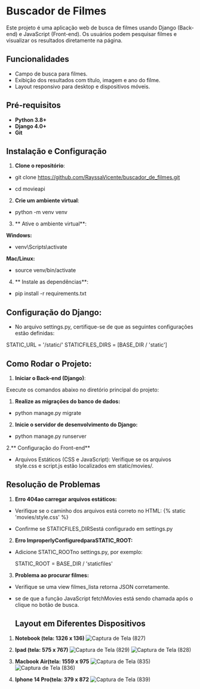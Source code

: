 # Buscador de Filmes

Este projeto é uma aplicação web de busca de filmes usando Django (Back-end) e JavaScript (Front-end). Os usuários podem pesquisar filmes e visualizar os resultados diretamente na página.

## Funcionalidades

- Campo de busca para filmes.
- Exibição dos resultados com título, imagem e ano do filme.
- Layout responsivo para desktop e dispositivos móveis.

## Pré-requisitos

- **Python 3.8+**
- **Django 4.0+**
- **Git**

## Instalação e Configuração

1. **Clone o repositório**:


- git clone https://github.com/RayssaVicente/buscador_de_filmes.git

- cd movieapi


2. **Crie um ambiente virtual**:

- python -m venv venv


3. ** Ative o ambiente virtual**:

**Windows:**

- venv\Scripts\activate

 **Mac/Linux:**

- source venv/bin/activate

4. ** Instale as dependências**:

- pip install -r requirements.txt


##  Configuração do Django:

- No arquivo settings.py, certifique-se de que as seguintes configurações estão definidas:

STATIC_URL = '/static/'
STATICFILES_DIRS = [BASE_DIR / 'static']

##  Como Rodar o Projeto:

1. **Iniciar o Back-end (Django)**:

Execute os comandos abaixo no diretório principal do projeto:

1. **Realize as migrações do banco de dados:**

- python manage.py migrate

2. **Inicie o servidor de desenvolvimento do Django:**

- python manage.py runserver


2.** Configuração do Front-end**

- Arquivos Estáticos (CSS e JavaScript): Verifique se os arquivos style.css e script.js estão localizados em static/movies/.


## Resolução de Problemas

1. **Erro 404ao carregar arquivos estáticos:**

- Verifique se o caminho dos arquivos está correto no HTML: {% static 'movies/style.css' %}

- Confirme se STATICFILES_DIRSestá configurado em settings.py


2. **Erro ImproperlyConfiguredparaSTATIC_ROOT:**

- Adicione STATIC_ROOTno settings.py, por exemplo:

  STATIC_ROOT = BASE_DIR / 'staticfiles'

3. **Problema ao procurar filmes:**

- Verifique se uma view filmes_lista retorna JSON corretamente.

- se de que a função JavaScript fetchMovies está sendo chamada após o clique no botão de busca.

  ## Layout em Diferentes Dispositivos
  
1. **Notebook (tela: 1326 x 136)**
  ![Captura de Tela (827)](https://github.com/user-attachments/assets/ada955d2-f945-45b2-9009-026e0c34efdd)

2. **Ipad (tela: 575 x 767)**
  ![Captura de Tela (829)](https://github.com/user-attachments/assets/4e6fcd6e-7b12-44dc-a4d3-d0a6498eb551)
  ![Captura de Tela (828)](https://github.com/user-attachments/assets/ef1c3cee-1b80-4bc0-aef8-0ec139aaa0f5)

4. **Macbook Air(tela: 1559 x 975**
  ![Captura de Tela (835)](https://github.com/user-attachments/assets/7bd7a706-c725-4e9a-b604-e578faa5824c)
  ![Captura de Tela (836)](https://github.com/user-attachments/assets/50a48a92-bf96-4d09-8233-bb6f042eb39b)

6. **Iphone 14 Pro(tela: 379 x 872**
 ![Captura de Tela (839)](https://github.com/user-attachments/assets/c611ed63-9163-456f-8dc0-8ab5f3fce2b7)


























